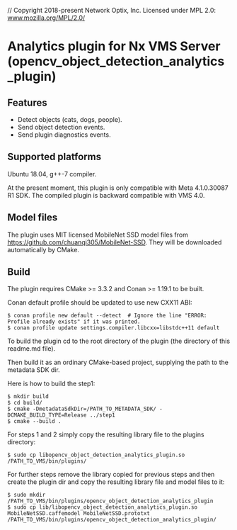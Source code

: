 // Copyright 2018-present Network Optix, Inc. Licensed under MPL 2.0: www.mozilla.org/MPL/2.0/
# Analytics plugin for Nx VMS Server (opencv\_object\_detection\_analytics\_plugin)

## Features
- Detect objects (cats, dogs, people).
- Send object detection events.
- Send plugin diagnostics events.

## Supported platforms
Ubuntu 18.04, g++-7 compiler.

At the present moment, this plugin is only compatible with Meta 4.1.0.30087 R1 SDK. The compiled
plugin is backward compatible with VMS 4.0.

## Model files
The plugin uses MIT licensed MobileNet SSD model files from https://github.com/chuanqi305/MobileNet-SSD.
They will be downloaded automatically by CMake.

## Build
The plugin requires CMake >= 3.3.2 and Conan >= 1.19.1 to be built.

Conan default profile should be updated to use new CXX11 ABI:
```
$ conan profile new default --detect  # Ignore the line "ERROR: Profile already exists" if it was printed.
$ conan profile update settings.compiler.libcxx=libstdc++11 default
```

To build the plugin cd to the root directory of the plugin (the directory of this readme.md file).

Then build it as an ordinary CMake-based project, supplying the path to the metadata SDK dir.

Here is how to build the step1:
```
$ mkdir build
$ cd build/
$ cmake -DmetadataSdkDir=/PATH_TO_METADATA_SDK/ -DCMAKE_BUILD_TYPE=Release ../step1
$ cmake --build .
```

For steps 1 and 2 simply copy the resulting library file to the plugins directory:
```
$ sudo cp libopencv_object_detection_analytics_plugin.so /PATH_TO_VMS/bin/plugins/
```

For further steps remove the library copied for previous steps and then create the plugin dir and
copy the resulting library file and model files to it:
```
$ sudo mkdir /PATH_TO_VMS/bin/plugins/opencv_object_detection_analytics_plugin
$ sudo cp lib/libopencv_object_detection_analytics_plugin.so MobileNetSSD.caffemodel MobileNetSSD.prototxt /PATH_TO_VMS/bin/plugins/opencv_object_detection_analytics_plugin/
```

